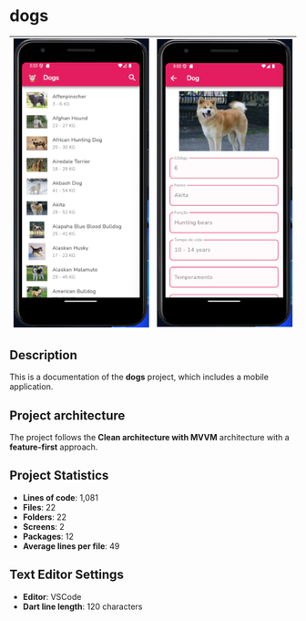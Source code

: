 # dogs

| ![Home Screen](https://raw.githubusercontent.com/gheysiell/images/main/dogs_screen.png) | ![Details Screen](https://raw.githubusercontent.com/gheysiell/images/main/dogs_details_screen.png) |
|:---:|:---:|

## Description

This is a documentation of the **dogs** project, which includes a mobile application.

## Project architecture

The project follows the **Clean architecture with MVVM** architecture with a **feature-first** approach.

## Project Statistics

- **Lines of code**: 1,081
- **Files**: 22
- **Folders**: 22
- **Screens**: 2
- **Packages**: 12
- **Average lines per file**: 49

## Text Editor Settings

- **Editor**: VSCode
- **Dart line length**: 120 characters

